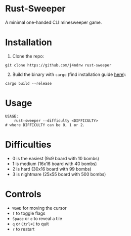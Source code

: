 # Rust-Sweeper

A minimal one-handed CLI minesweeper game.

# Installation
1. Clone the repo:
```console
git clone https://github.com/j4ndrw rust-sweeper
```
2. Build the binary with `cargo` (find installation guide [here](https://doc.rust-lang.org/cargo/getting-started/installation.html)):
```console
cargo build --release
```

# Usage
```console
USAGE:
    rust-sweeper --difficulty <DIFFICULTY>
# where DIFFICULTY can be 0, 1 or 2.
```

# Difficulties
- 0 is the easiest (9x9 board with 10 bombs)
- 1 is medium (16x16 board with 40 bombs)
- 2 is hard (30x16 board with 99 bombs)
- 3 is nightmare (25x55 board with 500 bombs)

# Controls
- `WSAD` for moving the cursor
- `f` to toggle flags
- `Space` or `e` to reveal a tile
- `q` or `Ctrl+C` to quit
- `r` to restart